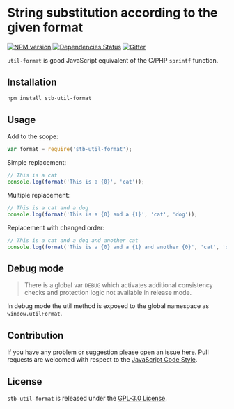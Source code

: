 String substitution according to the given format
=================================================

[![NPM version](https://img.shields.io/npm/v/stb-util-format.svg?style=flat-square)](https://www.npmjs.com/package/stb-util-format)
[![Dependencies Status](https://img.shields.io/david/stbsdk/util-format.svg?style=flat-square)](https://david-dm.org/stbsdk/util-format)
[![Gitter](https://img.shields.io/badge/gitter-join%20chat-blue.svg?style=flat-square)](https://gitter.im/DarkPark/stb)


`util-format` is good JavaScript equivalent of the C/PHP `sprintf` function.


## Installation

```bash
npm install stb-util-format
```


## Usage

Add to the scope:

```js
var format = require('stb-util-format');
```

Simple replacement:

```js
// This is a cat
console.log(format('This is a {0}', 'cat'));
```

Multiple replacement:

```js
// This is a cat and a dog
console.log(format('This is a {0} and a {1}', 'cat', 'dog'));
```

Replacement with changed order:

```js
// This is a cat and a dog and another cat
console.log(format('This is a {0} and a {1} and another {0}', 'cat', 'dog'));
```


## Debug mode

> There is a global var `DEBUG` which activates additional consistency checks and protection logic not available in release mode.

In debug mode the util method is exposed to the global namespace as `window.utilFormat`.


## Contribution

If you have any problem or suggestion please open an issue [here](https://github.com/stbsdk/util-format/issues).
Pull requests are welcomed with respect to the [JavaScript Code Style](https://github.com/DarkPark/jscs).


## License

`stb-util-format` is released under the [GPL-3.0 License](http://opensource.org/licenses/GPL-3.0).
